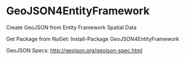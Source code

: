 GeoJSON4EntityFramework
=======================
Create GeoJSON from Entity Framework Spatial Data


Get Package from NuGet:
Install-Package GeoJSON4EntityFramework

GeoJSON Specs:
http://geojson.org/geojson-spec.html
